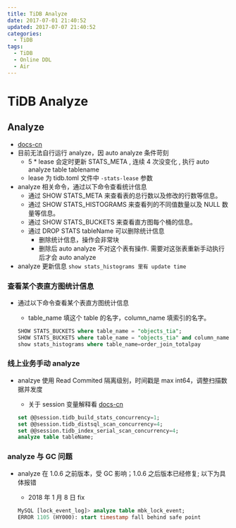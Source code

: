 ```yaml
---
title: TiDB Analyze
date: 2017-07-01 21:40:52
updated: 2017-07-07 21:40:52
categories:
  - TiDB
tags:
  - TiDB
  - Online DDL
  - Air
---
```

# TiDB Analyze

## Analyze

- [docs-cn](https://github.com/pingcap/docs-cn/blob/master/sql/statistics.md)
- 目前无法自行运行 analyze，因 auto analyze 条件苛刻
  - 5 * lease 会定时更新 STATS_META , 连续 4 次没变化 , 执行 auto analyze table tablename
  - lease 为 tidb.toml 文件中 `-stats-lease` 参数
- analyze 相关命令，通过以下命令查看统计信息
  - 通过 SHOW STATS_META 来查看表的总行数以及修改的行数等信息。
  - 通过 SHOW STATS_HISTOGRAMS 来查看列的不同值数量以及 NULL 数量等信息。
  - 通过 SHOW STATS_BUCKETS 来查看直方图每个桶的信息。
  - 通过 DROP STATS tableName 可以删除统计信息
    - 删除统计信息，操作会非常块
    - 删除后 auto analyze 不对这个表有操作. 需要对这张表重新手动执行后才会 auto analyze
- analyze 更新信息
    `show stats_histograms 里有 update time`

### 查看某个表直方图统计信息

- 通过以下命令查看某个表直方图统计信息
  - table_name 填这个 table 的名字，column_name 填索引的名字。

  ```SQL
  SHOW STATS_BUCKETS where table_name = "objects_tia";
  SHOW STATS_BUCKETS where table_name = "objects_tia" and column_name="PRIMARY";
  show stats_histograms where table_name=order_join_totalpay
  ```

### 线上业务手动 analyze

- analzye 使用 Read Commited  隔离级别，时间戳是 max int64，调整扫描数据并发度
  - 关于 session 变量解释看 [docs-cn](https://github.com/pingcap/docs-cn/blob/master/sql/statistics.md)

  ```SQL
  set @@session.tidb_build_stats_concurrency=1;
  set @@session.tidb_distsql_scan_concurrency=4;
  set @@session.tidb_index_serial_scan_concurrency=4;
  analyze table tableName;
  ```

### analyze 与 GC 问题

- analyze 在 1.0.6 之前版本，受 GC 影响；1.0.6 之后版本已经修复; 以下为具体报错
  - 2018 年 1 月 8 日 fix

  ```SQL
  MySQL [lock_event_log]> analyze table mbk_lock_event;
  ERROR 1105 (HY000): start timestamp fall behind safe point
  ```